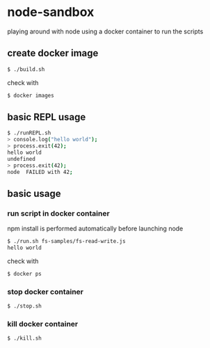 # node-sandbox

playing around with node using a docker container to run the scripts

## create docker image
```Bash
$ ./build.sh
```
check with
```Bash
$ docker images
```

## basic REPL usage
```Bash
$ ./runREPL.sh
> console.log("hello world");
> process.exit(42);
hello world
undefined
> process.exit(42);
node  FAILED with 42;
```

## basic usage
### run script in docker container
npm install is performed automatically before launching node
```Bash
$ ./run.sh fs-samples/fs-read-write.js
hello world
```
check with
```Bash
$ docker ps
```

### stop docker container
```Bash
$ ./stop.sh
```

### kill docker container
```Bash
$ ./kill.sh
```